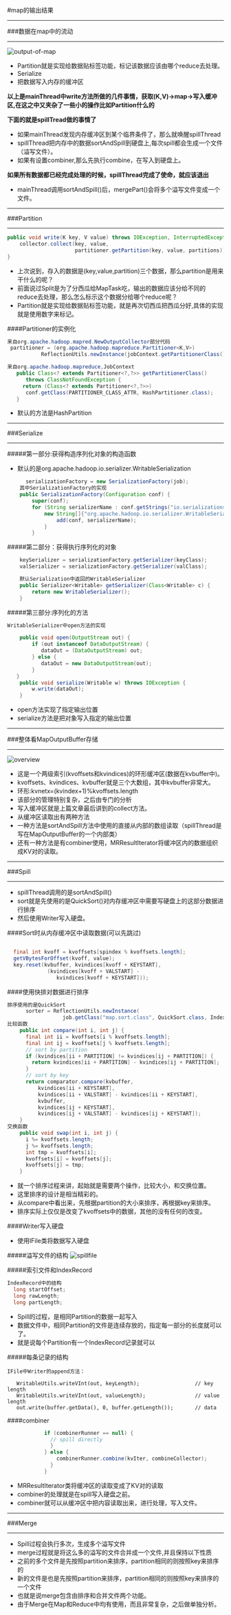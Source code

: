 #map的输出结果
***
###数据在map中的流动
***
![output-of-map](/_image/2.output-of-map.png)
* Partition就是实现给数据贴标签功能，标记该数据应该由哪个reduce去处理。
* Serialize
* 把数据写入内存的缓冲区

**以上是mainThread中write方法所做的几件事情，获取(K,V)->map->写入缓冲区,在这之中又夹杂了一些小的操作比如Partition什么的**

**下面的就是spillTread做的事情了**

* 如果mainThread发现内存缓冲区到某个临界条件了，那么就唤醒spillThread
* spillThread把内存中的数据sortAndSpill到硬盘上,每次spill都会生成一个文件（溢写文件）。
* 如果有设置combiner,那么先执行combine，在写入到硬盘上。

**如果所有数据都已经完成处理的时候，spillThread完成了使命，就应该退出**

* mainThread调用sortAndSpill()后，mergePart()会将多个溢写文件变成一个文件。

***
###Partition
***
```java
public void write(K key, V value) throws IOException, InterruptedException {
    collector.collect(key, value,
                      partitioner.getPartition(key, value, partitions));
}
```
* 上次说到，存入的数据是(key,value,partition)三个数据，那么partition是用来干什么的呢？
* 前面说过Split是为了分西瓜给MapTask吃，输出的数据应该分给不同的reduce去处理，那么怎么标示这个数据分给哪个reduce呢？
* Partition就是实现给数据贴标签功能，就是再次切西瓜把西瓜分好,具体的实现就是使用数字来标记。

####Partitioner的实例化

```java
来自org.apache.hadoop.mapred.NewOutputCollector部分代码
 partitioner = (org.apache.hadoop.mapreduce.Partitioner<K,V>)
           ReflectionUtils.newInstance(jobContext.getPartitionerClass(), job);

来自org.apache.hadoop.mapreduce,JobContext
   public Class<? extends Partitioner<?,?>> getPartitionerClass() 
      throws ClassNotFoundException {
     return (Class<? extends Partitioner<?,?>>) 
      conf.getClass(PARTITIONER_CLASS_ATTR, HashPartitioner.class);
   }
```
* 默认的方法是HashPartition

***
###Serialize
***
#####第一部分:获得构造序列化对象的构造函数

* 默认的是org.apache.hadoop.io.serializer.WritableSerialization

```java
      serializationFactory = new SerializationFactory(job);
    其中SerializationFactory的实现
    public SerializationFactory(Configuration conf) {
        super(conf);
        for (String serializerName : conf.getStrings("io.serializations", 
            new String[]{"org.apache.hadoop.io.serializer.WritableSerialization"})) {
                add(conf, serializerName);
            }
        }
```

#####第二部分：获得执行序列化的对象

```java
    keySerializer = serializationFactory.getSerializer(keyClass);
    valSerializer = serializationFactory.getSerializer(valClass);

    默认Serialization中返回的WritableSerializer
    public Serializer<Writable> getSerializer(Class<Writable> c) {
        return new WritableSerializer();
    }
```
#####第三部分:序列化的方法

```java
WritableSerializer中open方法的实现

    public void open(OutputStream out) {
        if (out instanceof DataOutputStream) {
           dataOut = (DataOutputStream) out;
        } else {
           dataOut = new DataOutputStream(out);
        }
   }
    public void serialize(Writable w) throws IOException {
        w.write(dataOut);
    }
```
* open方法实现了指定输出位置
* serialize方法是把对象写入指定的输出位置

***
###整体看MapOutputBuffer存储
***
![overview](/_image/3.0.MapOutputBuffer.png)

* 这是一个两级索引(kvoffsets和kvindices)的环形缓冲区(数据在kvbuffer中)。
* kvoffsets、kvindices、kvbuffer就是三个大数组，其中kvbuffer非常大。
* 环形:kvnetx=(kvindex+1)%kvoffsets.length
* 该部分的管理特别复杂，之后由专门的分析
* 写入缓冲区就是上篇文章最后讲到的collect方法。
* 从缓冲区读取出有两种方法
 * 一种方法是sortAndSpill方法中使用的直接从内部的数组读取（spillThread是写在MapOutputBuffer的一个内部类）
 * 还有一种方法是有combiner使用，MRResultIterator将缓冲区内的数据组织成KV对的读取。
 
***
###Spill
***
* spillThread调用的是sortAndSpill()
* sort就是先使用的是QuickSort()对内存缓冲区中需要写硬盘上的这部分数据进行排序
* 然后使用Writer写入硬盘。

####Sort时从内存缓冲区中读取数据(可以先跳过)

```java

  final int kvoff = kvoffsets[spindex % kvoffsets.length];
  getVBytesForOffset(kvoff, value);
  key.reset(kvbuffer, kvindices[kvoff + KEYSTART],
             (kvindices[kvoff + VALSTART] - 
                kvindices[kvoff + KEYSTART]));
```
####使用快排对数据进行排序

```java
排序使用的是QuickSort
      sorter = ReflectionUtils.newInstance(
                  job.getClass("map.sort.class", QuickSort.class, IndexedSorter.class), job);
比较函数
    public int compare(int i, int j) {
      final int ii = kvoffsets[i % kvoffsets.length];
      final int ij = kvoffsets[j % kvoffsets.length];
      // sort by partition
      if (kvindices[ii + PARTITION] != kvindices[ij + PARTITION]) {
        return kvindices[ii + PARTITION] - kvindices[ij + PARTITION];
      }
      // sort by key
      return comparator.compare(kvbuffer,
          kvindices[ii + KEYSTART],
          kvindices[ii + VALSTART] - kvindices[ii + KEYSTART],
          kvbuffer,
          kvindices[ij + KEYSTART],
          kvindices[ij + VALSTART] - kvindices[ij + KEYSTART]);
    }
交换函数
    public void swap(int i, int j) {
      i %= kvoffsets.length;
      j %= kvoffsets.length;
      int tmp = kvoffsets[i];
      kvoffsets[i] = kvoffsets[j];
      kvoffsets[j] = tmp;
    }
```

* 就一个排序过程来讲，起始就是需要两个操作，比较大小，和交换位置。
* 这里排序的设计是相当精彩的。
* 从compare中看出来，先根据partition的大小来排序，再根据key来排序。
* 排序实际上仅仅是改变了kvoffsets中的数据，其他的没有任何的改变。

####Writer写入硬盘

* 使用IFile类将数据写入硬盘

#####溢写文件的结构
![spillfile](/_image/3.5.spill.png)

#####索引文件和IndexRecord
```java
IndexRecord中的结构
  long startOffset;
  long rawLength;
  long partLength;
```
* Spill的过程，是相同Partition的数据一起写入
* 数据文件中，相同Partition的文件是连续存放的，指定每一部分的长度就可以了。
* 就是说每个Partition有一个IndexRecord记录就可以

#####每条记录的结构
```
IFile中Writer的append方法：

   WritableUtils.writeVInt(out, keyLength);                  // key length
   WritableUtils.writeVInt(out, valueLength);                // value length
   out.write(buffer.getData(), 0, buffer.getLength());       // data
```

####combiner
```java
            if (combinerRunner == null) {
              // spill directly
              }
            } else {
                combinerRunner.combine(kvIter, combineCollector);
              }
            }
```

* MRResultIterator类将缓冲区的读取变成了KV对的读取
* combiner的处理就是在spill写入硬盘之前。
* combiner就可以从缓冲区中把内容读取出来，进行处理，写入文件。

***
###Merge
***

* Spill过程会执行多次，生成多个溢写文件
* merge过程就是将这么多的溢写的文件合并成一个文件,并且保持以下性质
 * 之前的多个文件是先按照partition来排序，partition相同的则按照key来排序的
 * 新的文件是也是先按照partition来排序，partition相同的则按照key来排序的一个文件
 * 也就是说merge包含由排序和合并文件两个功能。
* 由于Merge在Map和Reduce中均有使用，而且非常复杂，之后做单独分析。
